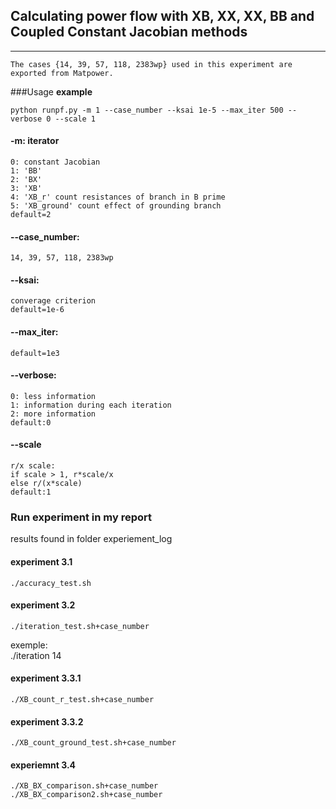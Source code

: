 ## Calculating power flow with XB, XX, XX, BB and Coupled Constant Jacobian methods
---
	The cases {14, 39, 57, 118, 2383wp} used in this experiment are exported from Matpower.
	
###Usage
**example**

~~~
python runpf.py -m 1 --case_number --ksai 1e-5 --max_iter 500 --verbose 0 --scale 1
~~~

#### -m: iterator   
	0: constant Jacobian  
	1: 'BB'  
	2: 'BX'  
	3: 'XB'  
	4: 'XB_r' count resistances of branch in B prime  
	5: 'XB_ground' count effect of grounding branch
	default=2
#### --case_number:  
	14, 39, 57, 118, 2383wp

#### --ksai:
	converage criterion 
	default=1e-6

#### --max_iter:
	default=1e3

#### --verbose:
	0: less information
	1: information during each iteration
	2: more information
	default:0
	
#### --scale
	r/x scale:
	if scale > 1, r*scale/x
	else r/(x*scale)
	default:1

### Run experiment in my report
results found in folder experiement_log
#### experiment 3.1
	./accuracy_test.sh
#### experiment 3.2
	./iteration_test.sh+case_number
exemple:  
	./iteration 14
#### experiment 3.3.1
	./XB_count_r_test.sh+case_number
#### experiment 3.3.2
	./XB_count_ground_test.sh+case_number
#### experiemnt 3.4
	./XB_BX_comparison.sh+case_number
	./XB_BX_comparison2.sh+case_number
	